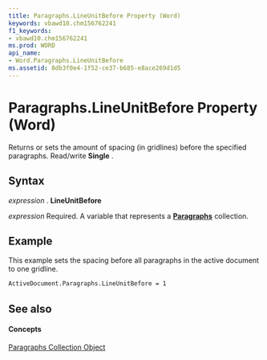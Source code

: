 ```yaml
---
title: Paragraphs.LineUnitBefore Property (Word)
keywords: vbawd10.chm156762241
f1_keywords:
- vbawd10.chm156762241
ms.prod: WORD
api_name:
- Word.Paragraphs.LineUnitBefore
ms.assetid: 8db3f0e4-1f52-ce37-b685-e8ace269d1d5
---
```



# Paragraphs.LineUnitBefore Property (Word)

Returns or sets the amount of spacing (in gridlines) before the specified paragraphs. Read/write  **Single** .


## Syntax

 _expression_ . **LineUnitBefore**

 _expression_ Required. A variable that represents a **[Paragraphs](paragraphs-object-word.md)** collection.


## Example

This example sets the spacing before all paragraphs in the active document to one gridline.


```vb
ActiveDocument.Paragraphs.LineUnitBefore = 1
```


## See also


#### Concepts


[Paragraphs Collection Object](paragraphs-object-word.md)

